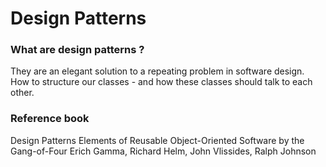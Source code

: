 # Design Patterns

### What are design patterns ?
They are an elegant solution to a repeating problem in software design.  
How to structure our classes - and how these classes should talk to each other.  

### Reference book
Design Patterns
Elements of Reusable Object-Oriented Software
by the Gang-of-Four
Erich Gamma, Richard Helm, John Vlissides, Ralph Johnson
